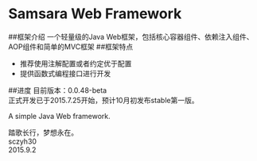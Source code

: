 # Samsara Web Framework
##框架介绍
一个轻量级的Java Web框架，包括核心容器组件、依赖注入组件、AOP组件和简单的MVC框架
##框架特点

- 推荐使用注解配置或者约定优于配置
- 提供函数式编程接口进行开发

##进度
目前版本：0.0.48-beta  
正式开发已于2015.7.25开始，预计10月初发布stable第一版。  

A simple Java Web framework.

踏歌长行，梦想永在。  
sczyh30  
2015.9.2
